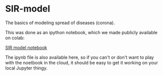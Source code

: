 # SIR-model
The basics of modeling spread of diseases (corona).

This was done as an ipython notebook, which we made publicly available on colab:

[SIR model notebook](https://colab.research.google.com/drive/1t0JtAHasoG0bZqi3-Ajra0Veb5WQj7ds)

The ipynb file is also available here, so if you can't or don't want to play with the noetbook in the cloud, it should be easy to get it working on your local Jupyter thingy.
